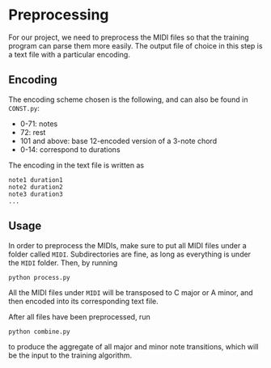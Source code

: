 # Preprocessing

For our project, we need to preprocess the MIDI files so that
the training program can parse them more easily. The output 
file of choice in this step is a text file with a particular encoding.

## Encoding

The encoding scheme chosen is the following, and can also be found
in `CONST.py`:

- 0-71: notes
- 72: rest
- 101 and above: base 12-encoded version of a 3-note chord
- 0-14: correspond to durations

The encoding in the text file is written as

```
note1 duration1
note2 duration2
note3 duration3
...
```


## Usage
In order to preprocess the MIDIs, make sure to put all MIDI files under a folder called `MIDI`. Subdirectories are fine, as long as everything is under the `MIDI` folder. Then, by running

```
python process.py
```

All the MIDI files under `MIDI` will be transposed to C major or A minor, and then encoded into its corresponding text file.

After all files have been preprocessed, run 

```
python combine.py
```

to produce the aggregate of all major and minor note transitions, 
which will be the input to the training algorithm.
